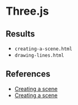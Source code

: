 # Three.js

## Results
- `creating-a-scene.html`
- `drawing-lines.html`

## References
- [Creating a scene](https://threejs.org/docs/index.html#manual/en/introduction/Creating-a-scene)
- [Creating a scene](https://threejs.org/docs/index.html#manual/en/introduction/Creating-a-scene)
